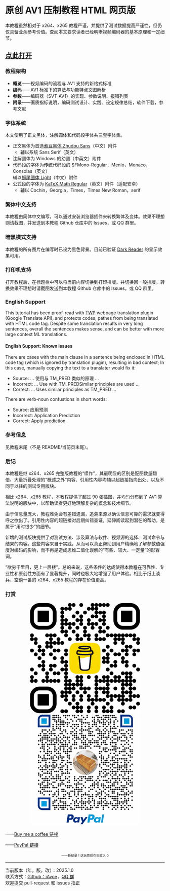 # 原创 AV1 压制教程 HTML 网页版

本教程虽然相对于 x264、x265 教程严谨，并提供了测试数据提高严谨性，但仍仅具备业余参考价值。查阅本文要求读者已经明晰视频编码器的基本原理和一定细节。

## [点此打开](https://iavoe.github.io/av1-web-tutorial/HTML/index.html)

### 教程架构

- **概览**——视频编码的流程与 AV1 支持的新格式标准
- **编码**——AV1 标准下的算法与功能特点文图解析
- **参数**——编码器（SVT-AV1）的实现、参数说明、报错列表
- **附录**——画质指标说明，编码测试设计、实践、设定规律总结，软件下载，参考文献

### 字体系统

本文使用了正文黑体，注解圆体和代码段字体共三套字体集。

- 正文黑体为首选[煮豆黑体 Zhudou Sans](https://github.com/Buernia/Zhudou-Sans)（中文）附件  
  - 辅以系统 Sans Serif（英文）
- 注解圆体为 Windows 的幼圆（中英文）附件
- 代码段的字体为传统代码段的 SFMono-Regular，Menlo，Monaco，Consolas（英文）  
辅以[狮尾圆体 Light](https://github.com/max32002/swei-gothic/blob/master)（中文）附件
- 公式段的字体为 [KaTeX Math Regular](https://github.com/KaTeX/katex-fonts/blob/master)（英文）附件（适配安卓）  
  - 辅以 Cochin，Georgia，Times，Times New Roman，serif

### 繁体中文支持

本教程由简体中文编写，可以通过安装浏览器插件来转换繁体及变体。效果不理想则请截图，并发送到本教程 Github 仓库中的 Issues，或 QQ 群里。

### 暗黑模式支持

本教程的所有图片在编写时已设为黑色背景。目前已验证 [Dark Reader](https://darkreader.org) 的显示效果可用。

### 打印机支持

打开教程后，在标题栏中可以将当前内容切换到打印排版。并切换回一般排版。转换效果不理想时请截图发送到本教程 Github 仓库中的 Issues，或 QQ 群里。

### English Support

This tutorial has been proof-read with [TWP](https://addons.mozilla.org/en-US/firefox/addon/traduzir-paginas-web) webpage translation plugin (Google Translate API), and protects codes, pathes from being translated with HTML code tag. Despite some translation results in very long sentences, overall the sentences makes sense, and can be better with more large context ML translations.

#### English Support: Known issues

There are cases with the main clause in a sentence being enclosed in HTML code tag (which is ignored by translation plugin), resulting in bad context; In this case, manually copying the text to a translater would fix it:
- Source: ... 使用与 TM_PRED 类似的原理 ...
- Incorrect: ... Use with TM_PREDSimilar principles are used ...
- Correct: ... Uses similar principles as TM_PRED ...

There are verb-noun confustions in short words:
- Source: 应用预测
- Incorrect: Application Prediction
- Correct: Apply prediction

### 参考信息

见教程末尾（不是 README/当前页末尾）。

### 后记

本教程是继 x264、x265 完整版教程的“续作”，其最明显的区别是配图数量翻倍、大量折叠处理的“概述之外”内容、引用性内容均辅以超链接指向出处、以及不同于以往的测试专用版块。

相比 x264、x265 教程，本教程提供了超过 90 张插图，并均匀分布到了 AV1 算法说明的版块中，以帮助读者更好地理解复杂的概念和技术细节。

由于信息量庞大，教程难免会有差错遗漏，追溯来源以确认信息可靠的需求就变得呼之欲出了。引用性内容的超链接对后期纠错查证，延伸阅读起到潜在的帮助，是属于“用时恨少”的细节。

新增的测试版块提供了对测试方法、涉及算法与软件、视频源的选择、测试命令与结果的内容。这些内容来自于实践，从而可以真正帮助到用户精确地了解参数值强度对编码的影响，而不再是造成思维二值化误解的“有些、较大、一定量”的形容词。

“欲穷千里目，更上一层楼”。总的来说，这些条件的达成使得本教程在可靠性、专业性和原创性方面有了显著提升，同时也极大地增强了用户体验。相比于纸上谈兵、空谈一番的 x264、x265 教程的存在价值更高。

### 打赏

<p align="center"><img src="bmc_qr.png"><br><img src="pp_tip_qr.png"></p>

——[Buy me a coffee 链接](https://buymeacoffee.com/iavoe)

——[PayPal 链接](https://www.paypal.com/qrcodes/managed/3e3e8b7f-27ed-4edc-a0fa-1b469e854a3c?utm_source=consapp)

<p align="center"><font size=1>——新纪录！这玩意现在年收入 0</font></p>

-----

当前版本（年，版，改）：2025.1.0<br>
联系方式：[Github：iAvoe]("https://github.com/iAvoe/iAvoe)，[QQ 群]("https://jq.qq.com/?_wv=1027&k=5YJFXyf")  
欢迎提交 pull-request 和 issues 指正